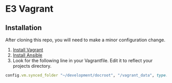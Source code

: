 # E3 Vagrant

## Installation

After cloning this repo, you will need to make a minor configuration change.

1. [Install Vagrant](http://docs.vagrantup.com/v2/installation/index.html)
1. [Install Ansible](http://docs.ansible.com/intro_installation.html#getting-ansible)
1. Look for the following line in your Vagrantfile. Edit it to reflect your projects directory.
```ruby
config.vm.synced_folder "~/development/docroot", "/vagrant_data", type: "nfs"
```
